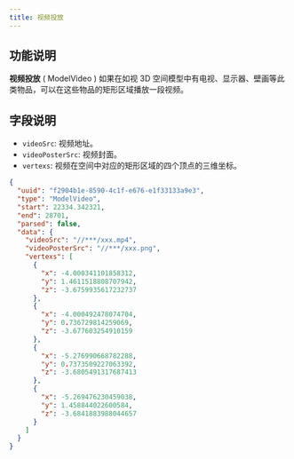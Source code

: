 ```yaml
---
title: 视频投放
---
```


## 功能说明
**视频投放** ( ModelVideo ) 如果在如视 3D 空间模型中有电视、显示器、壁画等此类物品，可以在这些物品的矩形区域播放一段视频。

## 字段说明
- `videoSrc`: 视频地址。
- `videoPosterSrc`: 视频封面。
- `vertexs`: 视频在空间中对应的矩形区域的四个顶点的三维坐标。

```json title="视频投放类型数据样例"
{
  "uuid": "f2904b1e-8590-4c1f-e676-e1f33133a9e3",
  "type": "ModelVideo",
  "start": 22334.342321,
  "end": 28701,
  "parsed": false,
  "data": {
    "videoSrc": "//***/xxx.mp4",
    "videoPosterSrc": "//***/xxx.png",
    "vertexs": [
      {
        "x": -4.000341101858312,
        "y": 1.4611518808707942,
        "z": -3.6759935617232737
      },
      {
        "x": -4.000492478074704,
        "y": 0.736729814259069,
        "z": -3.677603254910159
      },
      {
        "x": -5.276990668782288,
        "y": 0.7373509227063392,
        "z": -3.6805491317687413
      },
      {
        "x": -5.269476230459038,
        "y": 1.458844022600584,
        "z": -3.6841883988044657
      }
    ]
  }
}
```
